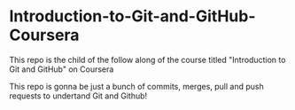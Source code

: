 # Introduction-to-Git-and-GitHub-Coursera
This repo is the child of the follow along of the course titled "Introduction to Git and GitHub" on Coursera

This repo is gonna be just a bunch of commits, merges, pull and push requests to undertand Git and Github!
